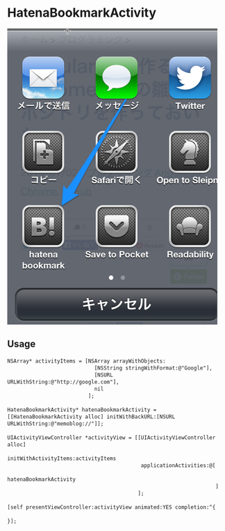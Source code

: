 # HatenaBookmarkActivity

![Screenshot](./screenshot.png)

## Usage


    NSArray* activityItems = [NSArray arrayWithObjects:
                                [NSString stringWithFormat:@"Google"],
                                [NSURL URLWithString:@"http://google.com"],
                                nil
                              ];
                              
    HatenaBookmarkActivity* hatenaBookmarkActivity = [[HatenaBookmarkActivity alloc] initWithBackURL:[NSURL URLWithString:@"memoblog://"]];

    UIActivityViewController *activityView = [[UIActivityViewController alloc]
                                               initWithActivityItems:activityItems
                                               applicationActivities:@[
                                                                       hatenaBookmarkActivity
                                                                       ]
                                              ];

    [self presentViewController:activityView animated:YES completion:^{

    }];

